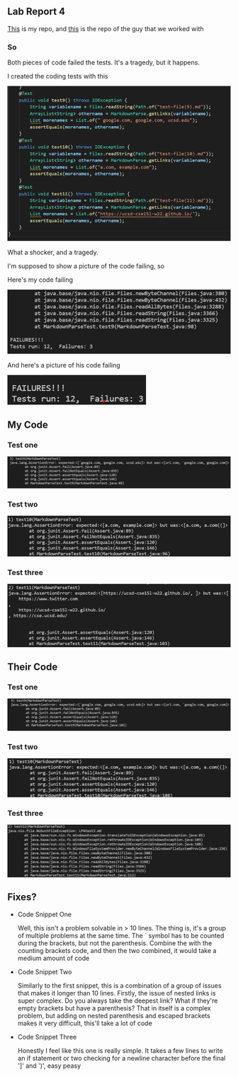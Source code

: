 ## Lab Report 4

[This](https://github.com/Ripslash/markdown-parse) is my repo, and 
[this](https://github.com/BenX-64/markdown-parse)
is the repo of the guy that we worked with

### So
Both pieces of code failed the tests. It's a tragedy, but it happens.

I created the coding tests with this

![and that](img\failedCode.png)



What a shocker, and a tragedy.

I'm supposed to show a picture of the code failing, so 

Here's my code failing

![the superior code](img\my_failed.png)


And here's a picture of his code failing

![weak baby shit](img\Ben_failed.png)


## My Code

### Test one

![unlucky](img\my9.png)

### Test two

![robbed](img\my10.png)

### Test three

![ouch](img\my11.png)

## Their Code

### Test one


![cringe](img\his9.png)


### Test two

![destroyed](img\his10.png)

### Test three

![codeisbad](img\his11.png)


## Fixes?

* Code Snippet One
    
    Well, this isn't a problem solvable in > 10 lines. The thing is, it's a group of multiple problems at the same time. The ` symbol has to be counted during the brackets, but not the parenthesis. Combine the with the counting brackets code, and then the two combined, it would take a medium amount of code

* Code Snippet Two

    Similarly to the first snippet, this is a combination of a group of issues that makes it longer than 10 lines. Firstly, the issue of nested links is super complex. Do you always take the deepest link? What if they're empty brackets but have a parenthesis? That in itself is a complex problem, but adding on nested parenthesis and escaped brackets makes it very difficult, this'll take a lot of code

* Code Snippet Three

    Honestly I feel like this one is really simple. It takes a few lines to write an if statement or two checking for a newline character before the final ']' and ')', easy peasy